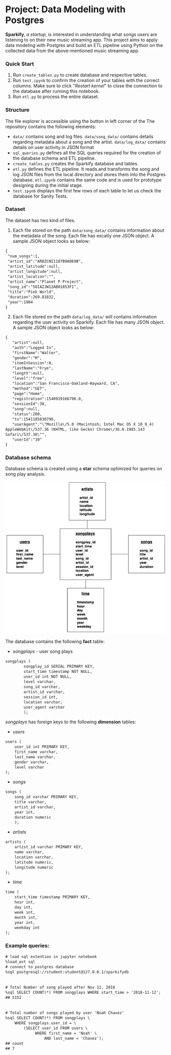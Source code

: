 # Project: Data Modeling with Postgres

**Sparkify**, *a startup*, is interested in understanding what songs users are listening to on their new music streaming app. This project aims to apply data modeling with Postgres and build an ETL pipeline using Python on the collected data from the above-mentioned music streaming app.


### Quick Start

1.  Run `create_tables.py` to create database and respective tables.
2.  Run `test.ipynb` to confirm the creation of your tables with the correct columns. Make sure to click "*Restart kernel*" to close the connection to the database after running this notebook.
3.  Run `etl.py` to process the entire dataset.

### Structure

The file explorer is accessible using the button in left corner of the The repository contains the following elements:

-   `data/` contains song and log files. `data/song_data/` contains details regarding metadata about a song and the artist. `data/log_data/` contains details on user activity in JSON format
-   `sql_queries.py` defines all the SQL queries required for the creation of the database schema and ETL pipeline.
-   `create_tables.py` creates the Sparkify database and tables.
-   `etl.py` defines the ETL pipeline. It reads and transforms the song and log JSON files from the local directory and stores them into the Postgres database. `etl.ipynb` contains the same code and is used for prototype designing during the initial stage.
-   `test.ipynb` displays the first few rows of each table to let us check the database for Sanity Tests.

### Dataset

The dataset has two kind of files. 

 1. Each file stored on the path `data/song_data/` contains information about the metadata of the song. Each file has excatly one JSON object. A sample JSON object looks as below:
```
{
 "num_songs":1,
 "artist_id":"AR8ZCNI1187B9A069B",
 "artist_latitude":null,
 "artist_longitude":null,
 "artist_location":"",
 "artist_name":"Planet P Project",
 "song_id":"SOIAZJW12AB01853F1",
 "title":"Pink World",
 "duration":269.81832,
 "year":1984
}
```
 2. Each file stored on the path `data/log_data/` will contains information regarding the user activity on Sparkify. Each file has many JSON object. A sample JSON object looks as below:
```
{
   "artist":null,
   "auth":"Logged In",
   "firstName":"Walter",
   "gender":"M",
   "itemInSession":0,
   "lastName":"Frye",
   "length":null,
   "level":"free",
   "location":"San Francisco-Oakland-Hayward, CA",
   "method":"GET",
   "page":"Home",
   "registration":1540919166796.0,
   "sessionId":38,
   "song":null,
   "status":200,
   "ts":1541105830796,
   "userAgent":"\"Mozilla\/5.0 (Macintosh; Intel Mac OS X 10_9_4) AppleWebKit\/537.36 (KHTML, like Gecko) Chrome\/36.0.1985.143 Safari\/537.36\"",
   "userId":"39"
}
```

### Database schema

Database schema is created using a **star** schema optimized for queries on song play analysis.

![Database star schema](db_star-schema.jpeg)


The database contains the following **fact** table:
-   *songplays* - user song plays
```
songplays (
        songplay_id SERIAL PRIMARY KEY,
        start_time timestamp NOT NULL,
        user_id int NOT NULL,
        level varchar,
        song_id varchar,
        artist_id varchar,
        session_id int,
        location varchar,
        user_agent varchar
        );
```
*songplays* has foreign keys to the following **dimension** tables:

-   *users*
```
users (
	user_id int PRIMARY KEY,
	first_name varchar,
	last_name varchar,
	gender varchar,
	level varchar
);
```
-   *songs*
```
songs (
	song_id varchar PRIMARY KEY,
	title varchar,
	artist_id varchar,
	year int,
	duration numeric
	);
```
-   *artists*
```
artists (
	artist_id varchar PRIMARY KEY,
	name varchar,
	location varchar,
	latitude numeric,
	longitude numeric
);
```
-   *time*
```
time (
	start_time timestamp PRIMARY KEY,
	hour int,
	day int,
	week int,
	month int,
	year int,
	weekday int
);
```
### Example queries:
```
# load sql extention in jupyter notebook
%load_ext sql
# connect to postgres database
%sql postgresql://student:student@127.0.0.1/sparkifydb


# Total Number of song played after Nov 12, 2018
%sql SELECT COUNT(*) FROM songplays WHERE start_time > '2018-11-12';
## 5152


# Total number of songs played by user 'Noah Chavez'
%sql SELECT COUNT(*) FROM songplays \
    WHERE songplays.user_id = \
        (SELECT user_id FROM users \
             WHERE first_name = 'Noah' \
                 AND last_name = 'Chavez');
## count
## 7
```